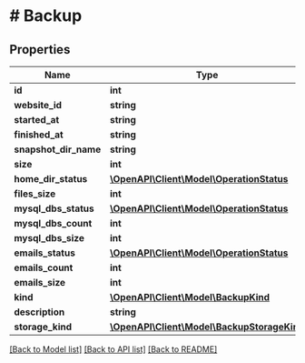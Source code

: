 # # Backup

## Properties

Name | Type | Description | Notes
------------ | ------------- | ------------- | -------------
**id** | **int** |  |
**website_id** | **string** |  |
**started_at** | **string** |  |
**finished_at** | **string** |  | [optional]
**snapshot_dir_name** | **string** |  |
**size** | **int** |  | [optional]
**home_dir_status** | [**\OpenAPI\Client\Model\OperationStatus**](OperationStatus.md) |  | [optional]
**files_size** | **int** |  | [optional]
**mysql_dbs_status** | [**\OpenAPI\Client\Model\OperationStatus**](OperationStatus.md) |  | [optional]
**mysql_dbs_count** | **int** |  | [optional]
**mysql_dbs_size** | **int** |  | [optional]
**emails_status** | [**\OpenAPI\Client\Model\OperationStatus**](OperationStatus.md) |  | [optional]
**emails_count** | **int** |  | [optional]
**emails_size** | **int** |  | [optional]
**kind** | [**\OpenAPI\Client\Model\BackupKind**](BackupKind.md) |  |
**description** | **string** |  | [optional]
**storage_kind** | [**\OpenAPI\Client\Model\BackupStorageKind**](BackupStorageKind.md) |  |

[[Back to Model list]](../../README.md#models) [[Back to API list]](../../README.md#endpoints) [[Back to README]](../../README.md)
